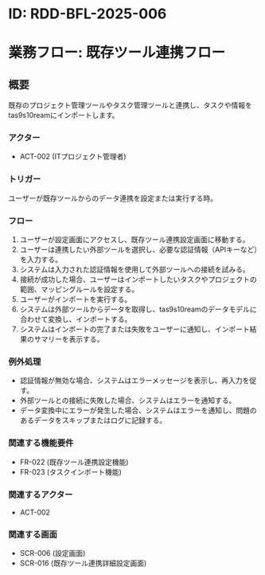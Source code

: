 # ID: RDD-BFL-2025-006

# 業務フロー: 既存ツール連携フロー

## 概要

既存のプロジェクト管理ツールやタスク管理ツールと連携し、タスクや情報をtas9s10reamにインポートします。

### アクター

- ACT-002 (ITプロジェクト管理者)

### トリガー

ユーザーが既存ツールからのデータ連携を設定または実行する時。

### フロー

1. ユーザーが設定画面にアクセスし、既存ツール連携設定画面に移動する。
1. ユーザーは連携したい外部ツールを選択し、必要な認証情報（APIキーなど）を入力する。
1. システムは入力された認証情報を使用して外部ツールへの接続を試みる。
1. 接続が成功した場合、ユーザーはインポートしたいタスクやプロジェクトの範囲、マッピングルールを設定する。
1. ユーザーがインポートを実行する。
1. システムは外部ツールからデータを取得し、tas9s10reamのデータモデルに合わせて変換し、インポートする。
1. システムはインポートの完了または失敗をユーザーに通知し、インポート結果のサマリーを表示する。

### 例外処理

- 認証情報が無効な場合、システムはエラーメッセージを表示し、再入力を促す。
- 外部ツールとの接続に失敗した場合、システムはエラーを通知する。
- データ変換中にエラーが発生した場合、システムはエラーを通知し、問題のあるデータをスキップまたはログに記録する。

### 関連する機能要件

- FR-022 (既存ツール連携設定機能)
- FR-023 (タスクインポート機能)

### 関連するアクター

- ACT-002

### 関連する画面

- SCR-006 (設定画面)
- SCR-016 (既存ツール連携詳細設定画面)
